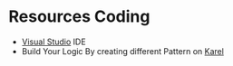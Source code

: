 # Resources Coding

* [Visual Studio](https://visualstudio.microsoft.com/downloads/) IDE
* Build Your Logic By creating different Pattern on [Karel](https://stanford.edu/~cpiech/karel/ide.html)
